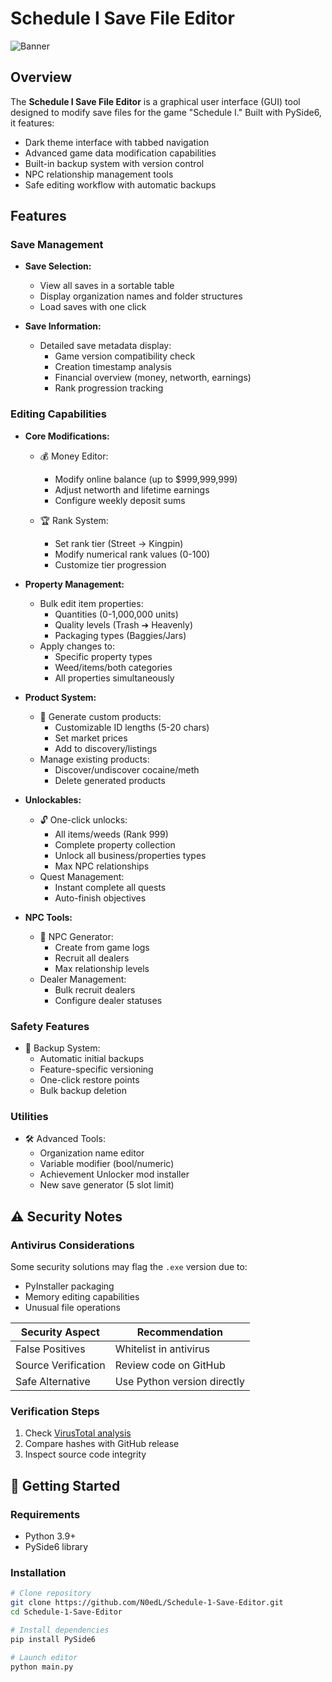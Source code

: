 # Schedule I Save File Editor

![Banner](https://shared.cloudflare.steamstatic.com/store_item_assets/steam/apps/3164500/header.jpg?t=1742853609) <!-- Add actual banner image if available -->

## Overview
The **Schedule I Save File Editor** is a graphical user interface (GUI) tool designed to modify save files for the game "Schedule I." Built with PySide6, it features:

- Dark theme interface with tabbed navigation
- Advanced game data modification capabilities
- Built-in backup system with version control
- NPC relationship management tools
- Safe editing workflow with automatic backups

## Features

### Save Management
- **Save Selection:**
  - View all saves in a sortable table
  - Display organization names and folder structures
  - Load saves with one click

- **Save Information:**
  - Detailed save metadata display:
    - Game version compatibility check
    - Creation timestamp analysis
    - Financial overview (money, networth, earnings)
    - Rank progression tracking

### Editing Capabilities
- **Core Modifications:**
  - 💰 Money Editor: 
    - Modify online balance (up to $999,999,999)
    - Adjust networth and lifetime earnings
    - Configure weekly deposit sums
  
  - 🏆 Rank System: 
    - Set rank tier (Street → Kingpin)
    - Modify numerical rank values (0-100)
    - Customize tier progression

- **Property Management:**
  - Bulk edit item properties:
    - Quantities (0-1,000,000 units)
    - Quality levels (Trash ➔ Heavenly)
    - Packaging types (Baggies/Jars)
  - Apply changes to:
    - Specific property types
    - Weed/items/both categories
    - All properties simultaneously

- **Product System:**
  - 🧪 Generate custom products:
    - Customizable ID lengths (5-20 chars)
    - Set market prices
    - Add to discovery/listings
  - Manage existing products:
    - Discover/undiscover cocaine/meth
    - Delete generated products

- **Unlockables:**
  - 🔓 One-click unlocks:
    - All items/weeds (Rank 999)
    - Complete property collection
    - Unlock all business/properties types
    - Max NPC relationships
  - Quest Management:
    - Instant complete all quests
    - Auto-finish objectives

- **NPC Tools:**
  - 👥 NPC Generator:
    - Create from game logs
    - Recruit all dealers
    - Max relationship levels
  - Dealer Management:
    - Bulk recruit dealers
    - Configure dealer statuses

### Safety Features
- 🔄 Backup System:
  - Automatic initial backups
  - Feature-specific versioning
  - One-click restore points
  - Bulk backup deletion

### Utilities
- 🛠️ Advanced Tools:
  - Organization name editor
  - Variable modifier (bool/numeric)
  - Achievement Unlocker mod installer
  - New save generator (5 slot limit)

## ⚠️ Security Notes

### Antivirus Considerations
Some security solutions may flag the `.exe` version due to:
- PyInstaller packaging
- Memory editing capabilities
- Unusual file operations

| Security Aspect       | Recommendation                |
|-----------------------|-------------------------------|
| False Positives       | Whitelist in antivirus        |
| Source Verification   | Review code on GitHub         |
| Safe Alternative      | Use Python version directly   |

### Verification Steps
1. Check [VirusTotal analysis](https://www.virustotal.com/)
2. Compare hashes with GitHub release
3. Inspect source code integrity

## 🚀 Getting Started

### Requirements
- Python 3.9+
- PySide6 library

### Installation
```bash
# Clone repository
git clone https://github.com/N0edL/Schedule-1-Save-Editor.git
cd Schedule-1-Save-Editor

# Install dependencies
pip install PySide6

# Launch editor
python main.py
